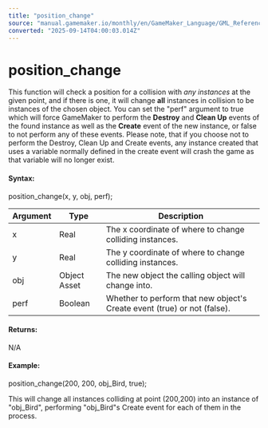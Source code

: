 ```yaml
---
title: "position_change"
source: "manual.gamemaker.io/monthly/en/GameMaker_Language/GML_Reference/Movement_And_Collisions/Collisions/position_change.htm"
converted: "2025-09-14T04:00:03.014Z"
---
```


# position\_change

This function will check a position for a collision with _any instances_ at the given point, and if there is one, it will change **all** instances in collision to be instances of the chosen object. You can set the "perf" argument to true which will force GameMaker to perform the **Destroy** and **Clean Up** events of the found instance as well as the **Create** event of the new instance, or false to not perform any of these events. Please note, that if you choose not to perform the Destroy, Clean Up and Create events, any instance created that uses a variable normally defined in the create event will crash the game as that variable will no longer exist.

#### Syntax:

position\_change(x, y, obj, perf);

| Argument | Type | Description |
| --- | --- | --- |
| x | Real | The x coordinate of where to change colliding instances. |
| y | Real | The y coordinate of where to change colliding instances. |
| obj | Object Asset | The new object the calling object will change into. |
| perf | Boolean | Whether to perform that new object's Create event (true) or not (false). |

#### Returns:

N/A

#### Example:

position\_change(200, 200, obj\_Bird, true);

This will change all instances colliding at point (200,200) into an instance of "obj\_Bird", performing "obj\_Bird"s Create event for each of them in the process.